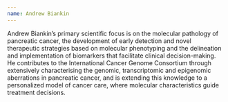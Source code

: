 ```yaml
---
name: Andrew Biankin
---
```

Andrew Biankin’s primary scientific focus is on the molecular pathology of pancreatic cancer, the development of early detection and novel therapeutic strategies based on molecular phenotyping and the delineation and implementation of biomarkers that facilitate clinical decision-making. He contributes to the International Cancer Genome Consortium through extensively characterising the genomic, transcriptomic and epigenomic aberrations in pancreatic cancer, and is extending this knowledge to a personalized model of cancer care, where molecular characteristics guide treatment decisions.
